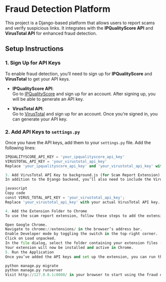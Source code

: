 # Fraud Detection Platform

This project is a Django-based platform that allows users to report scams and verify suspicious links. It integrates with the **IPQualityScore API** and **VirusTotal API** for enhanced fraud detection.

## Setup Instructions

### 1. Sign Up for API Keys

To enable fraud detection, you’ll need to sign up for **IPQualityScore** and **VirusTotal** to get your API keys.

- **IPQualityScore API**:  
  Go to [IPQualityScore](https://www.ipqualityscore.com/) and sign up for an account. After signing up, you will be able to generate an API key.

- **VirusTotal API**:  
  Go to [VirusTotal](https://www.virustotal.com/) and sign up for an account. Once you’re signed in, you can generate your API key.

### 2. Add API Keys to `settings.py`

Once you have the API keys, add them to your `settings.py` file. Add the following lines:

```python
IPQUALITYSCORE_API_KEY = 'your_ipqualityscore_api_key'
VIRUSTOTAL_API_KEY = 'your_virustotal_api_key'
Replace 'your_ipqualityscore_api_key' and 'your_virustotal_api_key' with the actual keys you received from IPQualityScore and VirusTotal.

3. Add VirusTotal API Key to background.js (for Scam Report Extension)
In addition to the Django backend, you’ll also need to include the VirusTotal API key in your browser extension to enable scam report functionality. Open the background.js file inside the extension folder and add your VirusTotal API key like so:

javascript
Copy code
const VIRUS_TOTAL_API_KEY = 'your_virustotal_api_key';
Replace 'your_virustotal_api_key' with your actual VirusTotal API key.

4. Add the Extension Folder to Chrome
To use the scam report extension, follow these steps to add the extension folder to Chrome:

Open Google Chrome.
Navigate to chrome://extensions/ in the browser’s address bar.
Enable Developer mode by toggling the switch in the top-right corner.
Click on Load unpacked.
In the file dialog, select the folder containing your extension files (including background.js).
Your extension will now be installed and active in Chrome.
5. Run the Application
Once you’ve added the API keys and set up the extension, you can run the Django application using the following commands:

python manage.py migrate
python manage.py runserver
Visit http://127.0.0.1:8000/ in your browser to start using the fraud detection platform.






